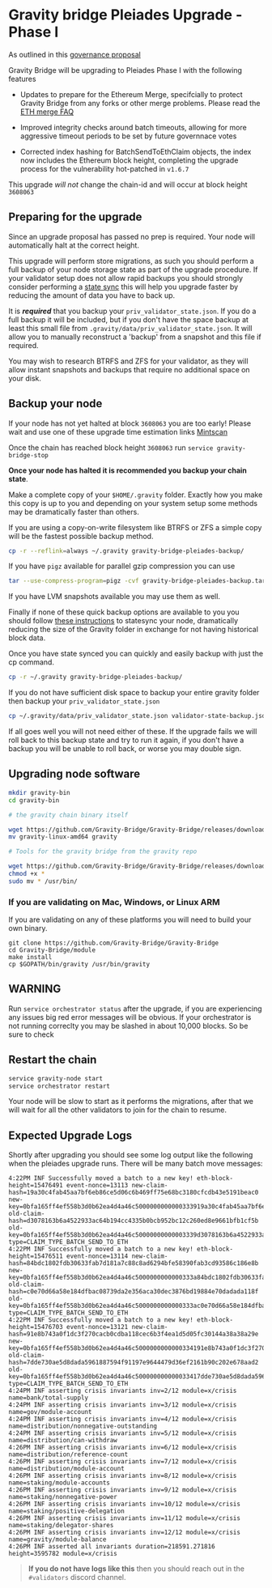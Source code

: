 # Gravity bridge Pleiades Upgrade - Phase I

As outlined in this [governance proposal](https://www.mintscan.io/gravity-bridge/proposals/74)

Gravity Bridge will be upgrading to Pleiades Phase I with the following features

* Updates to prepare for the Ethereum Merge, specifcially to protect Gravity Bridge from any forks or other merge problems. Please read the [ETH merge FAQ](/docs/eth-merge-faq.md)

* Improved integrity checks around batch timeouts, allowing for more aggressive timeout periods to be set by future governnace votes

* Corrected index hashing for BatchSendToEthClaim objects, the index now includes the Ethereum block height, completing the upgrade process for the vulnerability hot-patched in `v1.6.7`

This upgrade *will not* change the chain-id and will occur at block height `3608063`

## Preparing for the upgrade

Since an upgrade proposal has passed no prep is required. Your node will automatically halt at the correct height.

This upgrade will perform store migrations, as such you should perform a full backup of your node storage state as part of the upgrade procedure. If your validator setup does not allow rapid backups you should strongly consider performing a [state sync](https://ping.pub/gravity-bridge/statesync) this will help you upgrade faster by reducing the amount of data you have to back up.

It is ***required*** that you backup your `priv_validator_state.json`. If you do a full backup it will be included, but if you don't have the space backup at least this small file from `.gravity/data/priv_validator_state.json`. It will allow you to manually reconstruct a 'backup' from a snapshot and this file if required.

You may wish to research BTRFS and ZFS for your validator, as they will allow instant snapshots and backups that require no additional space on your disk.

## Backup your node

If your node has not yet halted at block `3608063` you are too early! Please wait and use one of these upgrade time estimation links [Mintscan](https://www.mintscan.io/gravity-bridge/blocks/3608063)

Once the chain has reached block height `3608063` run `service gravity-bridge-stop`

**Once your node has halted it is recommended you backup your chain state**.

Make a complete copy of your `$HOME/.gravity` folder. Exactly how you make this copy is up to you and depending on your system setup some methods may be dramatically faster than others.

If you are using a copy-on-write filesystem like BTRFS or ZFS a simple copy will be the fastest possible backup method.

```bash
cp -r --reflink=always ~/.gravity gravity-bridge-pleiades-backup/
```

If you have `pigz` available for parallel gzip compression you can use

```bash
tar --use-compress-program=pigz -cvf gravity-bridge-pleiades-backup.tar.gz ~/.gravity
```

If you have LVM snapshots available you may use them as well.

Finally if none of these quick backup options are available to you you should follow [these instructions](https://ping.pub/gravity-bridge/statesync) to statesync your node, dramatically reducing the size of the Gravity folder in exchange for not having historical block data.

Once you have state synced you can quickly and easily backup with just the cp command.

```bash
cp -r ~/.gravity gravity-bridge-pleiades-backup/
```

If you do not have sufficient disk space to backup your entire gravity folder then backup your `priv_validator_state.json`

```bash
cp ~/.gravity/data/priv_validator_state.json validator-state-backup.json
```

If all goes well you will not need either of these. If the upgrade fails we will roll back to this backup state and try to run it again, if you don't have a backup you will be unable to roll back, or worse you may double sign.

## Upgrading node software

```bash
mkdir gravity-bin
cd gravity-bin

# the gravity chain binary itself

wget https://github.com/Gravity-Bridge/Gravity-Bridge/releases/download/v1.7.0/gravity-linux-amd64
mv gravity-linux-amd64 gravity

# Tools for the gravity bridge from the gravity repo

wget https://github.com/Gravity-Bridge/Gravity-Bridge/releases/download/v1.7.0/gbt
chmod +x *
sudo mv * /usr/bin/
```

### If you are validating on Mac, Windows, or Linux ARM

If you are validating on any of these platforms you will need to build your own binary.

```
git clone https://github.com/Gravity-Bridge/Gravity-Bridge
cd Gravity-Bridge/module
make install
cp $GOPATH/bin/gravity /usr/bin/gravity
```

## **WARNING**

Run `service orchestrator status` after the upgrade, if you are experiencing any issues big red error messages will be obvious. If your orchestrator is not running correclty you may be slashed in about 10,000 blocks. So be sure to check

## Restart the chain

```bash
service gravity-node start
service orchestrator restart
```

Your node will be slow to start as it performs the migrations, after that we will wait for all the other validators to join for the chain to resume.

## Expected Upgrade Logs

Shortly after upgrading you should see some log output like the following when the pleiades upgrade runs. There will be many batch move messages:

```text
4:22PM INF Successfully moved a batch to a new key! eth-block-height=15476491 event-nonce=13113 new-claim-hash=19a30c4fab45aa7bf6eb86ce5d06c6b469ff75e68bc3180cfcdb43e5191beac0 new-key=0bfa165ff4ef558b3d0b62ea4d4a46c5000000000000333919a30c4fab45aa7bf6eb86ce5d06c6b469ff75e68bc3180cfcdb43e5191beac0 old-claim-hash=d3078163b6a4522933ac64b194cc4335b0bcb952bc12c260ed8e9661bfb1cf5b old-key=0bfa165ff4ef558b3d0b62ea4d4a46c50000000000003339d3078163b6a4522933ac64b194cc4335b0bcb952bc12c260ed8e9661bfb1cf5b type=CLAIM_TYPE_BATCH_SEND_TO_ETH
4:22PM INF Successfully moved a batch to a new key! eth-block-height=15476511 event-nonce=13114 new-claim-hash=84bdc1802fdb30633fab7d181a7c88c8ad6294bfe58390fab3cd93586c186e8b new-key=0bfa165ff4ef558b3d0b62ea4d4a46c5000000000000333a84bdc1802fdb30633fab7d181a7c88c8ad6294bfe58390fab3cd93586c186e8b old-claim-hash=c0e70d66a58e184dfbac08739da2e356aca30dec3876bd19884e70dadada118f old-key=0bfa165ff4ef558b3d0b62ea4d4a46c5000000000000333ac0e70d66a58e184dfbac08739da2e356aca30dec3876bd19884e70dadada118f type=CLAIM_TYPE_BATCH_SEND_TO_ETH
4:22PM INF Successfully moved a batch to a new key! eth-block-height=15476703 event-nonce=13121 new-claim-hash=91e8b743a0f1dc3f270cacb0cdba118cec6b3f4ea1d5d05fc30144a38a38a29e new-key=0bfa165ff4ef558b3d0b62ea4d4a46c5000000000000334191e8b743a0f1dc3f270cacb0cdba118cec6b3f4ea1d5d05fc30144a38a38a29e old-claim-hash=7dde730ae5d8dada5961887594f91197e9644479d36ef2161b90c202e678aad2 old-key=0bfa165ff4ef558b3d0b62ea4d4a46c500000000000033417dde730ae5d8dada5961887594f91197e9644479d36ef2161b90c202e678aad2 type=CLAIM_TYPE_BATCH_SEND_TO_ETH
4:24PM INF asserting crisis invariants inv=2/12 module=x/crisis name=bank/total-supply
4:24PM INF asserting crisis invariants inv=3/12 module=x/crisis name=gov/module-account
4:24PM INF asserting crisis invariants inv=4/12 module=x/crisis name=distribution/nonnegative-outstanding
4:24PM INF asserting crisis invariants inv=5/12 module=x/crisis name=distribution/can-withdraw
4:26PM INF asserting crisis invariants inv=6/12 module=x/crisis name=distribution/reference-count
4:26PM INF asserting crisis invariants inv=7/12 module=x/crisis name=distribution/module-account
4:26PM INF asserting crisis invariants inv=8/12 module=x/crisis name=staking/module-accounts
4:26PM INF asserting crisis invariants inv=9/12 module=x/crisis name=staking/nonnegative-power
4:26PM INF asserting crisis invariants inv=10/12 module=x/crisis name=staking/positive-delegation
4:26PM INF asserting crisis invariants inv=11/12 module=x/crisis name=staking/delegator-shares
4:26PM INF asserting crisis invariants inv=12/12 module=x/crisis name=gravity/module-balance
4:26PM INF asserted all invariants duration=218591.271816 height=3595782 module=x/crisis

```

> **If you do not have logs like this** then you should reach out in the `#validators` discord channel.
